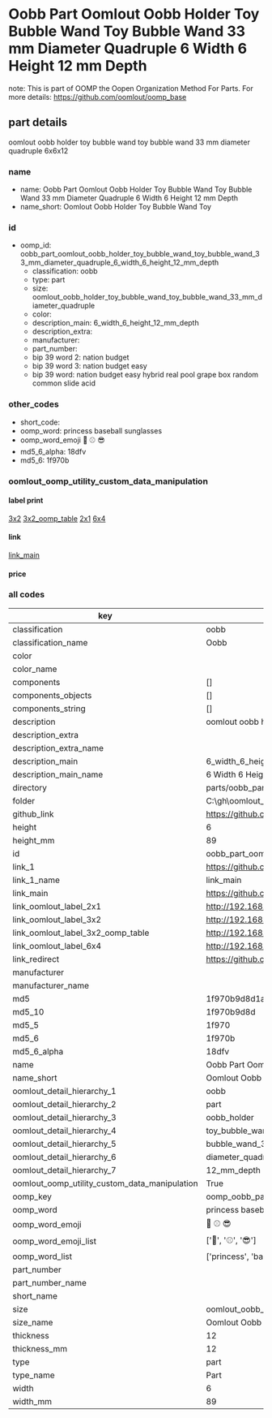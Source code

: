 # Oobb Part Oomlout Oobb Holder Toy Bubble Wand Toy Bubble Wand 33 mm Diameter Quadruple 6 Width 6 Height 12 mm Depth  

note: This is part of OOMP the Oopen Organization Method For Parts. For more details: https://github.com/oomlout/oomp_base

##  part details
  



oomlout oobb holder toy bubble wand toy bubble wand 33 mm diameter quadruple 6x6x12



### name
* name: Oobb Part Oomlout Oobb Holder Toy Bubble Wand Toy Bubble Wand 33 mm Diameter Quadruple 6 Width 6 Height 12 mm Depth
* name_short: Oomlout Oobb Holder Toy Bubble Wand Toy
### id
* oomp_id: oobb_part_oomlout_oobb_holder_toy_bubble_wand_toy_bubble_wand_33_mm_diameter_quadruple_6_width_6_height_12_mm_depth
  * classification: oobb
  * type: part
  * size: oomlout_oobb_holder_toy_bubble_wand_toy_bubble_wand_33_mm_diameter_quadruple
  * color: 
  * description_main: 6_width_6_height_12_mm_depth
  * description_extra: 
  * manufacturer: 
  * part_number: 
  * bip 39 word 2: nation budget
  * bip 39 word 3: nation budget easy
  * bip 39 word: nation budget easy hybrid real pool grape box random common slide acid

### other_codes
* short_code: 
* oomp_word: princess baseball sunglasses
* oomp_word_emoji :princess: :baseball: :sunglasses:
* md5_6_alpha: 18dfv
* md5_6: 1f970b






### oomlout_oomp_utility_custom_data_manipulation
#### label print
[3x2](http://192.168.1.245:1112/?label=oomp%2018dfv)
[3x2_oomp_table](http://192.168.1.108:1112/?label=oomp%2018dfv)
[2x1](http://192.168.1.242:1112/?label=oomp%2018dfv)
[6x4](http://192.168.1.55:1112/?label=oomp%2018dfv)    

#### link

[link_main](https://github.com/oomlout/oomlout_oobb_version_4_generated_parts/tree/main/navigation_oomp/oobb/part/oomlout_oobb_holder_toy_bubble_wand_toy_bubble_wand_33_mm_diameter_quadruple/6_width_6_height_12_mm_depth/part)                              

#### price







### all codes 
| key | value |  
| --- | --- |  
| classification | oobb |  
| classification_name | Oobb |  
| color |  |  
| color_name |  |  
| components | [] |  
| components_objects | [] |  
| components_string | [] |  
| description | oomlout oobb holder toy bubble wand toy bubble wand 33 mm diameter quadruple 6x6x12 |  
| description_extra |  |  
| description_extra_name |  |  
| description_main | 6_width_6_height_12_mm_depth |  
| description_main_name | 6 Width 6 Height 12 mm Depth |  
| directory | parts/oobb_part_oomlout_oobb_holder_toy_bubble_wand_toy_bubble_wand_33_mm_diameter_quadruple_6_width_6_height_12_mm_depth |  
| folder | C:\gh\oomlout_oobb_version_4_generated_parts\parts\oobb_part_oomlout_oobb_holder_toy_bubble_wand_toy_bubble_wand_33_mm_diameter_quadruple_6_width_6_height_12_mm_depth |  
| github_link | https://github.com/oomlout/oomlout_oomp_part_src/tree/main/parts/oobb_part_oomlout_oobb_holder_toy_bubble_wand_toy_bubble_wand_33_mm_diameter_quadruple_6_width_6_height_12_mm_depth |  
| height | 6 |  
| height_mm | 89 |  
| id | oobb_part_oomlout_oobb_holder_toy_bubble_wand_toy_bubble_wand_33_mm_diameter_quadruple_6_width_6_height_12_mm_depth |  
| link_1 | https://github.com/oomlout/oomlout_oobb_version_4_generated_parts/tree/main/navigation_oomp/oobb/part/oomlout_oobb_holder_toy_bubble_wand_toy_bubble_wand_33_mm_diameter_quadruple/6_width_6_height_12_mm_depth/part |  
| link_1_name | link_main |  
| link_main | https://github.com/oomlout/oomlout_oobb_version_4_generated_parts/tree/main/navigation_oomp/oobb/part/oomlout_oobb_holder_toy_bubble_wand_toy_bubble_wand_33_mm_diameter_quadruple/6_width_6_height_12_mm_depth/part |  
| link_oomlout_label_2x1 | http://192.168.1.242:1112/?label=oomp%2018dfv |  
| link_oomlout_label_3x2 | http://192.168.1.245:1112/?label=oomp%2018dfv |  
| link_oomlout_label_3x2_oomp_table | http://192.168.1.108:1112/?label=oomp%2018dfv |  
| link_oomlout_label_6x4 | http://192.168.1.55:1112/?label=oomp%2018dfv |  
| link_redirect | https://github.com/oomlout/oomlout_oobb_version_4_generated_parts/tree/main/parts/oobb_oomlout_oobb_holder_toy_bubble_wand_toy_bubble_wand_33_mm_diameter_quadruple_06_06_12 |  
| manufacturer |  |  
| manufacturer_name |  |  
| md5 | 1f970b9d8d1a8cbaa05977008b87649a |  
| md5_10 | 1f970b9d8d |  
| md5_5 | 1f970 |  
| md5_6 | 1f970b |  
| md5_6_alpha | 18dfv |  
| name | Oobb Part Oomlout Oobb Holder Toy Bubble Wand Toy Bubble Wand 33 mm Diameter Quadruple 6 Width 6 Height 12 mm Depth |  
| name_short | Oomlout Oobb Holder Toy Bubble Wand Toy |  
| oomlout_detail_hierarchy_1 | oobb |  
| oomlout_detail_hierarchy_2 | part |  
| oomlout_detail_hierarchy_3 | oobb_holder |  
| oomlout_detail_hierarchy_4 | toy_bubble_wand_toy |  
| oomlout_detail_hierarchy_5 | bubble_wand_33_mm |  
| oomlout_detail_hierarchy_6 | diameter_quadruple |  
| oomlout_detail_hierarchy_7 | 12_mm_depth |  
| oomlout_oomp_utility_custom_data_manipulation | True |  
| oomp_key | oomp_oobb_part_oomlout_oobb_holder_toy_bubble_wand_toy_bubble_wand_33_mm_diameter_quadruple_6_width_6_height_12_mm_depth |  
| oomp_word | princess baseball sunglasses |  
| oomp_word_emoji | :princess: :baseball: :sunglasses: |  
| oomp_word_emoji_list | [':princess:', ':baseball:', ':sunglasses:'] |  
| oomp_word_list | ['princess', 'baseball', 'sunglasses'] |  
| part_number |  |  
| part_number_name |  |  
| short_name |  |  
| size | oomlout_oobb_holder_toy_bubble_wand_toy_bubble_wand_33_mm_diameter_quadruple |  
| size_name | Oomlout Oobb Holder Toy Bubble Wand Toy Bubble Wand 33 mm Diameter Quadruple |  
| thickness | 12 |  
| thickness_mm | 12 |  
| type | part |  
| type_name | Part |  
| width | 6 |  
| width_mm | 89 |  
